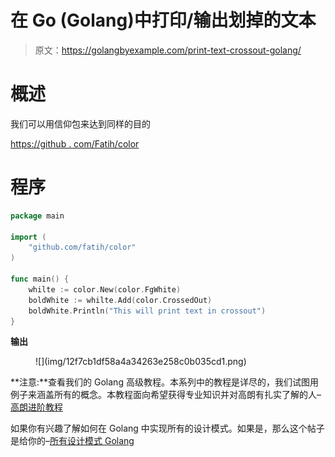 # 在 Go (Golang)中打印/输出划掉的文本

> 原文：<https://golangbyexample.com/print-text-crossout-golang/>

# **概述**

我们可以用信仰包来达到同样的目的

[https://github . com/Fatih/color](https://github.com/fatih/color)

# **程序**

```go
package main

import (
	"github.com/fatih/color"
)

func main() {
	whilte := color.New(color.FgWhite)
	boldWhite := whilte.Add(color.CrossedOut)
	boldWhite.Println("This will print text in crossout")
}
```

**输出**

<figure class="wp-block-image size-full">![](img/12f7cb1df58a4a34263e258c0b035cd1.png)</figure>

**注意:**查看我们的 Golang 高级教程。本系列中的教程是详尽的，我们试图用例子来涵盖所有的概念。本教程面向希望获得专业知识并对高朗有扎实了解的人–[高朗进阶教程](https://golangbyexample.com/golang-comprehensive-tutorial/)

如果你有兴趣了解如何在 Golang 中实现所有的设计模式。如果是，那么这个帖子是给你的–[所有设计模式 Golang](https://golangbyexample.com/all-design-patterns-golang/)